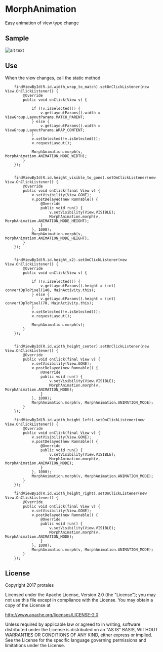 # MorphAnimation

Easy animation of view type change

## Sample

![alt text](https://github.com/protalor/MorphAnimation/blob/master/static/MorphAnimation_400.gif?raw=true)

## Use

When the view changes, call the static method

```
    findViewById(R.id.width_wrap_to_match).setOnClickListener(new View.OnClickListener() {
        @Override
        public void onClick(View v) {

            if (!v.isSelected()) {
                v.getLayoutParams().width = ViewGroup.LayoutParams.MATCH_PARENT;
            } else {
                v.getLayoutParams().width = ViewGroup.LayoutParams.WRAP_CONTENT;
            }
            v.setSelected(!v.isSelected());
            v.requestLayout();

            MorphAnimation.morph(v, MorphAnimation.ANIMATION_MODE_WIDTH);
        }
    });


    findViewById(R.id.height_visible_to_gone).setOnClickListener(new View.OnClickListener() {
        @Override
        public void onClick(final View v) {
            v.setVisibility(View.GONE);
            v.postDelayed(new Runnable() {
                @Override
                public void run() {
                    v.setVisibility(View.VISIBLE);
                    MorphAnimation.morph(v, MorphAnimation.ANIMATION_MODE_HEIGHT);
                }
            }, 1000);
            MorphAnimation.morph(v, MorphAnimation.ANIMATION_MODE_HEIGHT);
        }
    });


    findViewById(R.id.height_x2).setOnClickListener(new View.OnClickListener() {
        @Override
        public void onClick(View v) {

            if (!v.isSelected()) {
                v.getLayoutParams().height = (int) convertDpToPixel(140, MainActivity.this);
            } else {
                v.getLayoutParams().height = (int) convertDpToPixel(70, MainActivity.this);
            }
            v.setSelected(!v.isSelected());
            v.requestLayout();

            MorphAnimation.morph(v);
        }
    });


    findViewById(R.id.width_height_center).setOnClickListener(new View.OnClickListener() {
        @Override
        public void onClick(final View v) {
            v.setVisibility(View.GONE);
            v.postDelayed(new Runnable() {
                @Override
                public void run() {
                    v.setVisibility(View.VISIBLE);
                    MorphAnimation.morph(v, MorphAnimation.ANIMATION_MODE);
                }
            }, 1000);
            MorphAnimation.morph(v, MorphAnimation.ANIMATION_MODE);
        }
    });

    findViewById(R.id.width_height_left).setOnClickListener(new View.OnClickListener() {
        @Override
        public void onClick(final View v) {
            v.setVisibility(View.GONE);
            v.postDelayed(new Runnable() {
                @Override
                public void run() {
                    v.setVisibility(View.VISIBLE);
                    MorphAnimation.morph(v, MorphAnimation.ANIMATION_MODE);
                }
            }, 1000);
            MorphAnimation.morph(v, MorphAnimation.ANIMATION_MODE);
        }
    });

    findViewById(R.id.width_height_right).setOnClickListener(new View.OnClickListener() {
        @Override
        public void onClick(final View v) {
            v.setVisibility(View.GONE);
            v.postDelayed(new Runnable() {
                @Override
                public void run() {
                    v.setVisibility(View.VISIBLE);
                    MorphAnimation.morph(v, MorphAnimation.ANIMATION_MODE);
                }
            }, 1000);
            MorphAnimation.morph(v, MorphAnimation.ANIMATION_MODE);
        }
    });
```

## License

Copyright 2017 protales

Licensed under the Apache License, Version 2.0 (the "License");
you may not use this file except in compliance with the License.
You may obtain a copy of the License at

   http://www.apache.org/licenses/LICENSE-2.0

Unless required by applicable law or agreed to in writing, software
distributed under the License is distributed on an "AS IS" BASIS,
WITHOUT WARRANTIES OR CONDITIONS OF ANY KIND, either express or implied.
See the License for the specific language governing permissions and
limitations under the License.
